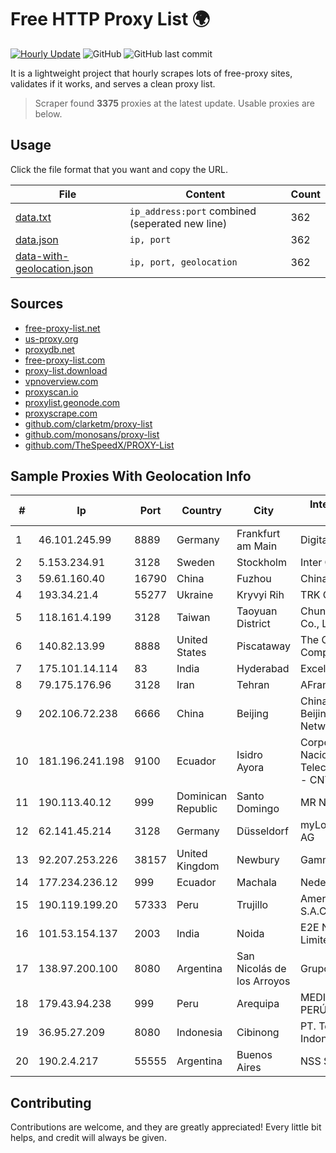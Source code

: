 
# Free HTTP Proxy List 🌍

[![Hourly Update](https://github.com/mertguvencli/http-proxy-list/actions/workflows/main.yml/badge.svg?branch=main)](https://github.com/mertguvencli/http-proxy-list/actions/workflows/main.yml)
![GitHub](https://img.shields.io/github/license/mertguvencli/http-proxy-list)
![GitHub last commit](https://img.shields.io/github/last-commit/mertguvencli/http-proxy-list)

It is a lightweight project that hourly scrapes lots of free-proxy sites, validates if it works, and serves a clean proxy list.


> Scraper found **3375** proxies at the latest update. Usable proxies are below.

## Usage

Click the file format that you want and copy the URL.


|File|Content|Count|
|----|-------|-----|
|[data.txt](https://raw.githubusercontent.com/mertguvencli/http-proxy-list/main/proxy-list/data.txt)|`ip_address:port` combined (seperated new line)|362|
|[data.json](https://raw.githubusercontent.com/mertguvencli/http-proxy-list/main/proxy-list/data.json)|`ip, port`|362|
|[data-with-geolocation.json](https://raw.githubusercontent.com/mertguvencli/http-proxy-list/main/proxy-list/data-with-geolocation.json)|`ip, port, geolocation`|362|

## Sources

* [free-proxy-list.net](https://free-proxy-list.net)
* [us-proxy.org](https://www.us-proxy.org)
* [proxydb.net](http://proxydb.net)
* [free-proxy-list.com](https://free-proxy-list.com/?page=&port=&type%5B%5D=http&type%5B%5D=https&up_time=0&search=Search)
* [proxy-list.download](https://www.proxy-list.download/HTTP)
* [vpnoverview.com](https://vpnoverview.com/privacy/anonymous-browsing/free-proxy-servers)
* [proxyscan.io](https://www.proxyscan.io)
* [proxylist.geonode.com](https://proxylist.geonode.com/api/proxy-list?limit=300&page=1&sort_by=lastChecked&sort_type=desc&protocols=http,https)
* [proxyscrape.com](https://api.proxyscrape.com/v2/?request=displayproxies&protocol=http&timeout=10000&country=all&ssl=all&anonymity=all)
* [github.com/clarketm/proxy-list](https://raw.githubusercontent.com/clarketm/proxy-list/master/proxy-list-raw.txt)
* [github.com/monosans/proxy-list](https://raw.githubusercontent.com/monosans/proxy-list/main/proxies/http.txt)
* [github.com/TheSpeedX/PROXY-List](https://raw.githubusercontent.com/TheSpeedX/PROXY-List/master/http.txt)


## Sample Proxies With Geolocation Info

|#|Ip|Port|Country|City|Internet Service Provider|
|-|--|----|-------|----|-------------------------|
|1|46.101.245.99|8889|Germany|Frankfurt am Main|DigitalOcean, LLC|
|2|5.153.234.91|3128|Sweden|Stockholm|Inter Connects Inc|
|3|59.61.160.40|16790|China|Fuzhou|Chinanet|
|4|193.34.21.4|55277|Ukraine|Kryvyi Rih|TRK Cable TV LLC|
|5|118.161.4.199|3128|Taiwan|Taoyuan District|Chunghwa Telecom Co., Ltd.|
|6|140.82.13.99|8888|United States|Piscataway|The Constant Company|
|7|175.101.14.114|83|India|Hyderabad|ExcellMedia Pvt Ltd|
|8|79.175.176.96|3128|Iran|Tehran|AFranet Co|
|9|202.106.72.238|6666|China|Beijing|China Unicom Beijing Province Network|
|10|181.196.241.198|9100|Ecuador|Isidro Ayora|Corporacion Nacional De Telecomunicaciones - CNT EP|
|11|190.113.40.12|999|Dominican Republic|Santo Domingo|MR Networking, SRL|
|12|62.141.45.214|3128|Germany|Düsseldorf|myLoc managed IT AG|
|13|92.207.253.226|38157|United Kingdom|Newbury|Gamma Telecom Ltd|
|14|177.234.236.12|999|Ecuador|Machala|Nedetel S.A.|
|15|190.119.199.20|57333|Peru|Trujillo|America Movil Peru S.A.C.|
|16|101.53.154.137|2003|India|Noida|E2E Networks Limited|
|17|138.97.200.100|8080|Argentina|San Nicolás de los Arroyos|Grupo Barone SRL|
|18|179.43.94.238|999|Peru|Arequipa|MEDIA COMMERCE PERÚ S.A.C|
|19|36.95.27.209|8080|Indonesia|Cibinong|PT. Telekomunikasi Indonesia|
|20|190.2.4.217|55555|Argentina|Buenos Aires|NSS S.A.|



## Contributing

Contributions are welcome, and they are greatly appreciated! Every
little bit helps, and credit will always be given.

